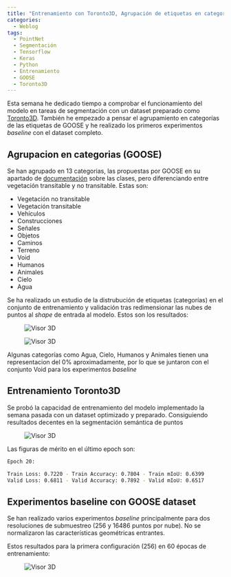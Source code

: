 ```yaml
---
title: "Entrenamiento con Toronto3D, Agrupación de etiquetas en categorías, Experimentos baseline con GOOSE"
categories:
  - Weblog
tags:
  - PointNet
  - Segmentación
  - Tensorflow
  - Keras
  - Python
  - Entrenamiento
  - GOOSE
  - Toronto3D
---
```


Esta semana he dedicado tiempo a comprobar el funcionamiento del modelo en tareas de segmentación con un dataset preparado como [Toronto3D](https://github.com/WeikaiTan/Toronto-3D). También he empezado a pensar el agrupamiento en categorías de las etiquetas de GOOSE y he realizado los primeros experimentos _baseline_ con el dataset completo. 

## Agrupacion en categorias (GOOSE)

Se han agrupado en 13 categorias, las propuestas por GOOSE en su apartado de [documentación](https://goose-dataset.de/docs/class-definitions/) sobre las clases, pero diferenciando entre vegetación transitable y no transitable. Estas son:

- Vegetación no transitable
- Vegetación transitable
- Vehículos
- Construcciones
- Señales
- Objetos
- Caminos
- Terreno
- Void
- Humanos
- Animales
- Cielo
- Agua

Se ha realizado un estudio de la distrubución de etiquetas (categorías) en el conjunto de entrenamiento y validación tras redimensionar las nubes de puntos al _shape_ de entrada al modelo. Estos son los resultados:

<figure class="align-center" style="max-width: 100%">
  <img src="{{ site.url }}{{ site.baseurl }}/assets/images/categorias_train_redim_16384.png" alt="Visor 3D">
</figure>

<figure class="align-center" style="max-width: 100%">
  <img src="{{ site.url }}{{ site.baseurl }}/assets/images/categorias_val_redim_16384.png" alt="Visor 3D">
</figure>

Algunas categorías como Agua, Cielo, Humanos y Animales tienen una representacion del 0% aproximadamente, por lo que se juntaron con el conjunto Void para los experimentos _baseline_

## Entrenamiento Toronto3D

Se probó la capacidad de entrenamiento del modelo implementado la semana pasada con un dataset optimizado y preparado. Consiguiendo resultados decentes en la segmentación semántica de puntos

<figure class="align-center" style="max-width: 100%">
  <img src="{{ site.url }}{{ site.baseurl }}/assets/images/Toronto3D_pointnet_4096.png" alt="Visor 3D">
</figure>

Las figuras de mérito en el último epoch son:

```bash
Epoch 20:

Train Loss: 0.7220 - Train Accuracy: 0.7804 - Train mIoU: 0.6399
Valid Loss: 0.6811 - Valid Accuracy: 0.7892 - Valid mIoU: 0.6517
```
## Experimentos baseline con GOOSE dataset

Se han realizado varios experimentos _baseline_ principalmente para dos resoluciones de submuestreo (256 y 16486 puntos por nube). No se normalizaron las características geométricas entrantes.

Estos resultados para la primera configuración (256) en 60 épocas de entrenamiento:

<figure class="align-center" style="max-width: 100%">
  <img src="{{ site.url }}{{ site.baseurl }}/assets/images/pointnet-goose-256-1.png" alt="Visor 3D">
</figure>








